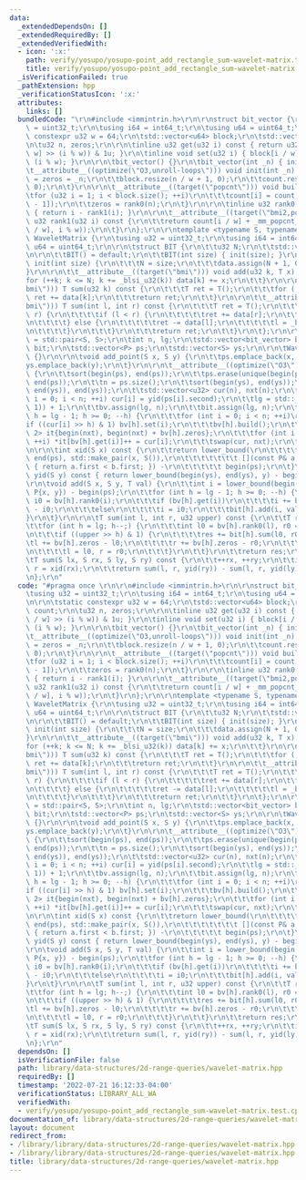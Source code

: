 ```yaml
---
data:
  _extendedDependsOn: []
  _extendedRequiredBy: []
  _extendedVerifiedWith:
  - icon: ':x:'
    path: verify/yosupo/yosupo-point_add_rectangle_sum-wavelet-matrix.test.cpp
    title: verify/yosupo/yosupo-point_add_rectangle_sum-wavelet-matrix.test.cpp
  _isVerificationFailed: true
  _pathExtension: hpp
  _verificationStatusIcon: ':x:'
  attributes:
    links: []
  bundledCode: "\r\n#include <immintrin.h>\r\n\r\nstruct bit_vector {\r\n\tusing u32\
    \ = uint32_t;\r\n\tusing i64 = int64_t;\r\n\tusing u64 = uint64_t;\r\n\r\n\tstatic\
    \ constexpr u32 w = 64;\r\n\tstd::vector<u64> block;\r\n\tstd::vector<u32> count;\r\
    \n\tu32 n, zeros;\r\n\r\n\tinline u32 get(u32 i) const { return u32(block[i /\
    \ w] >> (i % w)) & 1u; }\r\n\tinline void set(u32 i) { block[i / w] |= 1LL <<\
    \ (i % w); }\r\n\r\n\tbit_vector() {}\r\n\tbit_vector(int _n) { init(_n); }\r\n\
    \t__attribute__((optimize(\"O3,unroll-loops\"))) void init(int _n) {\r\n\t\tn\
    \ = zeros = _n;\r\n\t\tblock.resize(n / w + 1, 0);\r\n\t\tcount.resize(block.size(),\
    \ 0);\r\n\t}\r\n\r\n\t__attribute__((target(\"popcnt\"))) void build() {\r\n\t\
    \tfor (u32 i = 1; i < block.size(); ++i)\r\n\t\t\tcount[i] = count[i - 1] + _mm_popcnt_u64(block[i\
    \ - 1]);\r\n\t\tzeros = rank0(n);\r\n\t}\r\n\r\n\tinline u32 rank0(u32 i) const\
    \ { return i - rank1(i); }\r\n\r\n\t__attribute__((target(\"bmi2,popcnt\"))) inline\
    \ u32 rank1(u32 i) const {\r\n\t\treturn count[i / w] + _mm_popcnt_u64(_bzhi_u64(block[i\
    \ / w], i % w));\r\n\t}\r\n};\r\n\r\ntemplate <typename S, typename T>\r\nstruct\
    \ WaveletMatrix {\r\n\tusing u32 = uint32_t;\r\n\tusing i64 = int64_t;\r\n\tusing\
    \ u64 = uint64_t;\r\n\r\n\tstruct BIT {\r\n\t\tu32 N;\r\n\t\tstd::vector<T> data;\r\
    \n\r\n\t\tBIT() = default;\r\n\t\tBIT(int size) { init(size); }\r\n\r\n\t\tvoid\
    \ init(int size) {\r\n\t\t\tN = size;\r\n\t\t\tdata.assign(N + 1, 0);\r\n\t\t\
    }\r\n\r\n\t\t__attribute__((target(\"bmi\"))) void add(u32 k, T x) {\r\n\t\t\t\
    for (++k; k <= N; k += _blsi_u32(k)) data[k] += x;\r\n\t\t}\r\n\r\n\t\t__attribute__((target(\"\
    bmi\"))) T sum(u32 k) const {\r\n\t\t\tT ret = T();\r\n\t\t\tfor (; k; k = _blsr_u32(k))\
    \ ret += data[k];\r\n\t\t\treturn ret;\r\n\t\t}\r\n\r\n\t\t__attribute__((target(\"\
    bmi\"))) T sum(int l, int r) const {\r\n\t\t\tT ret = T();\r\n\t\t\twhile (l !=\
    \ r) {\r\n\t\t\t\tif (l < r) {\r\n\t\t\t\t\tret += data[r];\r\n\t\t\t\t\tr = _blsr_u32(r);\r\
    \n\t\t\t\t} else {\r\n\t\t\t\t\tret -= data[l];\r\n\t\t\t\t\tl = _blsr_u32(l);\r\
    \n\t\t\t\t}\r\n\t\t\t}\r\n\t\t\treturn ret;\r\n\t\t}\r\n\t};\r\n\r\n\tusing P\
    \ = std::pair<S, S>;\r\n\tint n, lg;\r\n\tstd::vector<bit_vector> bv;\r\n\tstd::vector<BIT>\
    \ bit;\r\n\tstd::vector<P> ps;\r\n\tstd::vector<S> ys;\r\n\r\n\tWaveletMatrix()\
    \ {}\r\n\r\n\tvoid add_point(S x, S y) {\r\n\t\tps.emplace_back(x, y);\r\n\t\t\
    ys.emplace_back(y);\r\n\t}\r\n\r\n\t__attribute__((optimize(\"O3\"))) void build()\
    \ {\r\n\t\tsort(begin(ps), end(ps));\r\n\t\tps.erase(unique(begin(ps), end(ps)),\
    \ end(ps));\r\n\t\tn = ps.size();\r\n\t\tsort(begin(ys), end(ys));\r\n\t\tys.erase(unique(begin(ys),\
    \ end(ys)), end(ys));\r\n\t\tstd::vector<u32> cur(n), nxt(n);\r\n\t\tfor (int\
    \ i = 0; i < n; ++i) cur[i] = yid(ps[i].second);\r\n\t\tlg = std::__lg(std::max(n,\
    \ 1)) + 1;\r\n\t\tbv.assign(lg, n);\r\n\t\tbit.assign(lg, n);\r\n\t\tfor (int\
    \ h = lg - 1; h >= 0; --h) {\r\n\t\t\tfor (int i = 0; i < n; ++i)\r\n\t\t\t\t\
    if ((cur[i] >> h) & 1) bv[h].set(i);\r\n\t\t\tbv[h].build();\r\n\t\t\tstd::array<decltype(begin(nxt)),\
    \ 2> it{begin(nxt), begin(nxt) + bv[h].zeros};\r\n\t\t\tfor (int i = 0; i < n;\
    \ ++i) *it[bv[h].get(i)]++ = cur[i];\r\n\t\t\tswap(cur, nxt);\r\n\t\t}\r\n\t}\r\
    \n\r\n\tint xid(S x) const {\r\n\t\treturn lower_bound(\r\n\t\t\t\t\t\t\t begin(ps),\
    \ end(ps), std::make_pair(x, S()),\r\n\t\t\t\t\t\t\t [](const P& a, const P& b)\
    \ { return a.first < b.first; }) -\r\n\t\t\t\t\t begin(ps);\r\n\t}\r\n\r\n\tint\
    \ yid(S y) const { return lower_bound(begin(ys), end(ys), y) - begin(ys); }\r\n\
    \r\n\tvoid add(S x, S y, T val) {\r\n\t\tint i = lower_bound(begin(ps), end(ps),\
    \ P{x, y}) - begin(ps);\r\n\t\tfor (int h = lg - 1; h >= 0; --h) {\r\n\t\t\tint\
    \ i0 = bv[h].rank0(i);\r\n\t\t\tif (bv[h].get(i))\r\n\t\t\t\ti += bv[h].zeros\
    \ - i0;\r\n\t\t\telse\r\n\t\t\t\ti = i0;\r\n\t\t\tbit[h].add(i, val);\r\n\t\t\
    }\r\n\t}\r\n\r\n\tT sum(int l, int r, u32 upper) const {\r\n\t\tT res = 0;\r\n\
    \t\tfor (int h = lg; h--;) {\r\n\t\t\tint l0 = bv[h].rank0(l), r0 = bv[h].rank0(r);\r\
    \n\t\t\tif ((upper >> h) & 1) {\r\n\t\t\t\tres += bit[h].sum(l0, r0);\r\n\t\t\t\
    \tl += bv[h].zeros - l0;\r\n\t\t\t\tr += bv[h].zeros - r0;\r\n\t\t\t} else {\r\
    \n\t\t\t\tl = l0, r = r0;\r\n\t\t\t}\r\n\t\t}\r\n\t\treturn res;\r\n\t}\r\n\r\n\
    \tT sum(S lx, S rx, S ly, S ry) const {\r\n\t\t++rx, ++ry;\r\n\t\tint l = xid(lx),\
    \ r = xid(rx);\r\n\t\treturn sum(l, r, yid(ry)) - sum(l, r, yid(ly));\r\n\t}\r\
    \n};\r\n"
  code: "#pragma once \r\n\r\n#include <immintrin.h>\r\n\r\nstruct bit_vector {\r\n\
    \tusing u32 = uint32_t;\r\n\tusing i64 = int64_t;\r\n\tusing u64 = uint64_t;\r\
    \n\r\n\tstatic constexpr u32 w = 64;\r\n\tstd::vector<u64> block;\r\n\tstd::vector<u32>\
    \ count;\r\n\tu32 n, zeros;\r\n\r\n\tinline u32 get(u32 i) const { return u32(block[i\
    \ / w] >> (i % w)) & 1u; }\r\n\tinline void set(u32 i) { block[i / w] |= 1LL <<\
    \ (i % w); }\r\n\r\n\tbit_vector() {}\r\n\tbit_vector(int _n) { init(_n); }\r\n\
    \t__attribute__((optimize(\"O3,unroll-loops\"))) void init(int _n) {\r\n\t\tn\
    \ = zeros = _n;\r\n\t\tblock.resize(n / w + 1, 0);\r\n\t\tcount.resize(block.size(),\
    \ 0);\r\n\t}\r\n\r\n\t__attribute__((target(\"popcnt\"))) void build() {\r\n\t\
    \tfor (u32 i = 1; i < block.size(); ++i)\r\n\t\t\tcount[i] = count[i - 1] + _mm_popcnt_u64(block[i\
    \ - 1]);\r\n\t\tzeros = rank0(n);\r\n\t}\r\n\r\n\tinline u32 rank0(u32 i) const\
    \ { return i - rank1(i); }\r\n\r\n\t__attribute__((target(\"bmi2,popcnt\"))) inline\
    \ u32 rank1(u32 i) const {\r\n\t\treturn count[i / w] + _mm_popcnt_u64(_bzhi_u64(block[i\
    \ / w], i % w));\r\n\t}\r\n};\r\n\r\ntemplate <typename S, typename T>\r\nstruct\
    \ WaveletMatrix {\r\n\tusing u32 = uint32_t;\r\n\tusing i64 = int64_t;\r\n\tusing\
    \ u64 = uint64_t;\r\n\r\n\tstruct BIT {\r\n\t\tu32 N;\r\n\t\tstd::vector<T> data;\r\
    \n\r\n\t\tBIT() = default;\r\n\t\tBIT(int size) { init(size); }\r\n\r\n\t\tvoid\
    \ init(int size) {\r\n\t\t\tN = size;\r\n\t\t\tdata.assign(N + 1, 0);\r\n\t\t\
    }\r\n\r\n\t\t__attribute__((target(\"bmi\"))) void add(u32 k, T x) {\r\n\t\t\t\
    for (++k; k <= N; k += _blsi_u32(k)) data[k] += x;\r\n\t\t}\r\n\r\n\t\t__attribute__((target(\"\
    bmi\"))) T sum(u32 k) const {\r\n\t\t\tT ret = T();\r\n\t\t\tfor (; k; k = _blsr_u32(k))\
    \ ret += data[k];\r\n\t\t\treturn ret;\r\n\t\t}\r\n\r\n\t\t__attribute__((target(\"\
    bmi\"))) T sum(int l, int r) const {\r\n\t\t\tT ret = T();\r\n\t\t\twhile (l !=\
    \ r) {\r\n\t\t\t\tif (l < r) {\r\n\t\t\t\t\tret += data[r];\r\n\t\t\t\t\tr = _blsr_u32(r);\r\
    \n\t\t\t\t} else {\r\n\t\t\t\t\tret -= data[l];\r\n\t\t\t\t\tl = _blsr_u32(l);\r\
    \n\t\t\t\t}\r\n\t\t\t}\r\n\t\t\treturn ret;\r\n\t\t}\r\n\t};\r\n\r\n\tusing P\
    \ = std::pair<S, S>;\r\n\tint n, lg;\r\n\tstd::vector<bit_vector> bv;\r\n\tstd::vector<BIT>\
    \ bit;\r\n\tstd::vector<P> ps;\r\n\tstd::vector<S> ys;\r\n\r\n\tWaveletMatrix()\
    \ {}\r\n\r\n\tvoid add_point(S x, S y) {\r\n\t\tps.emplace_back(x, y);\r\n\t\t\
    ys.emplace_back(y);\r\n\t}\r\n\r\n\t__attribute__((optimize(\"O3\"))) void build()\
    \ {\r\n\t\tsort(begin(ps), end(ps));\r\n\t\tps.erase(unique(begin(ps), end(ps)),\
    \ end(ps));\r\n\t\tn = ps.size();\r\n\t\tsort(begin(ys), end(ys));\r\n\t\tys.erase(unique(begin(ys),\
    \ end(ys)), end(ys));\r\n\t\tstd::vector<u32> cur(n), nxt(n);\r\n\t\tfor (int\
    \ i = 0; i < n; ++i) cur[i] = yid(ps[i].second);\r\n\t\tlg = std::__lg(std::max(n,\
    \ 1)) + 1;\r\n\t\tbv.assign(lg, n);\r\n\t\tbit.assign(lg, n);\r\n\t\tfor (int\
    \ h = lg - 1; h >= 0; --h) {\r\n\t\t\tfor (int i = 0; i < n; ++i)\r\n\t\t\t\t\
    if ((cur[i] >> h) & 1) bv[h].set(i);\r\n\t\t\tbv[h].build();\r\n\t\t\tstd::array<decltype(begin(nxt)),\
    \ 2> it{begin(nxt), begin(nxt) + bv[h].zeros};\r\n\t\t\tfor (int i = 0; i < n;\
    \ ++i) *it[bv[h].get(i)]++ = cur[i];\r\n\t\t\tswap(cur, nxt);\r\n\t\t}\r\n\t}\r\
    \n\r\n\tint xid(S x) const {\r\n\t\treturn lower_bound(\r\n\t\t\t\t\t\t\t begin(ps),\
    \ end(ps), std::make_pair(x, S()),\r\n\t\t\t\t\t\t\t [](const P& a, const P& b)\
    \ { return a.first < b.first; }) -\r\n\t\t\t\t\t begin(ps);\r\n\t}\r\n\r\n\tint\
    \ yid(S y) const { return lower_bound(begin(ys), end(ys), y) - begin(ys); }\r\n\
    \r\n\tvoid add(S x, S y, T val) {\r\n\t\tint i = lower_bound(begin(ps), end(ps),\
    \ P{x, y}) - begin(ps);\r\n\t\tfor (int h = lg - 1; h >= 0; --h) {\r\n\t\t\tint\
    \ i0 = bv[h].rank0(i);\r\n\t\t\tif (bv[h].get(i))\r\n\t\t\t\ti += bv[h].zeros\
    \ - i0;\r\n\t\t\telse\r\n\t\t\t\ti = i0;\r\n\t\t\tbit[h].add(i, val);\r\n\t\t\
    }\r\n\t}\r\n\r\n\tT sum(int l, int r, u32 upper) const {\r\n\t\tT res = 0;\r\n\
    \t\tfor (int h = lg; h--;) {\r\n\t\t\tint l0 = bv[h].rank0(l), r0 = bv[h].rank0(r);\r\
    \n\t\t\tif ((upper >> h) & 1) {\r\n\t\t\t\tres += bit[h].sum(l0, r0);\r\n\t\t\t\
    \tl += bv[h].zeros - l0;\r\n\t\t\t\tr += bv[h].zeros - r0;\r\n\t\t\t} else {\r\
    \n\t\t\t\tl = l0, r = r0;\r\n\t\t\t}\r\n\t\t}\r\n\t\treturn res;\r\n\t}\r\n\r\n\
    \tT sum(S lx, S rx, S ly, S ry) const {\r\n\t\t++rx, ++ry;\r\n\t\tint l = xid(lx),\
    \ r = xid(rx);\r\n\t\treturn sum(l, r, yid(ry)) - sum(l, r, yid(ly));\r\n\t}\r\
    \n};\r\n"
  dependsOn: []
  isVerificationFile: false
  path: library/data-structures/2d-range-queries/wavelet-matrix.hpp
  requiredBy: []
  timestamp: '2022-07-21 16:12:33-04:00'
  verificationStatus: LIBRARY_ALL_WA
  verifiedWith:
  - verify/yosupo/yosupo-point_add_rectangle_sum-wavelet-matrix.test.cpp
documentation_of: library/data-structures/2d-range-queries/wavelet-matrix.hpp
layout: document
redirect_from:
- /library/library/data-structures/2d-range-queries/wavelet-matrix.hpp
- /library/library/data-structures/2d-range-queries/wavelet-matrix.hpp.html
title: library/data-structures/2d-range-queries/wavelet-matrix.hpp
---
```

